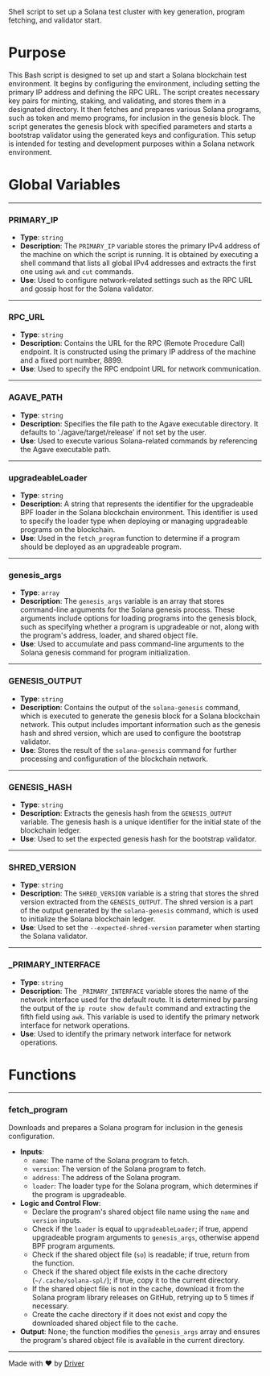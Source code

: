 <!--------------------------------------------------------------------------------->
<!-- IMPORTANT: This file is auto-generated by Driver (https://driver.ai). -------->
<!-- Manual edits may be overwritten on future commits. --------------------------->
<!--------------------------------------------------------------------------------->

Shell script to set up a Solana test cluster with key generation, program fetching, and validator start.

# Purpose
This Bash script is designed to set up and start a Solana blockchain test environment. It begins by configuring the environment, including setting the primary IP address and defining the RPC URL. The script creates necessary key pairs for minting, staking, and validating, and stores them in a designated directory. It then fetches and prepares various Solana programs, such as token and memo programs, for inclusion in the genesis block. The script generates the genesis block with specified parameters and starts a bootstrap validator using the generated keys and configuration. This setup is intended for testing and development purposes within a Solana network environment.
# Global Variables

---
### PRIMARY\_IP
- **Type**: `string`
- **Description**: The `PRIMARY_IP` variable stores the primary IPv4 address of the machine on which the script is running. It is obtained by executing a shell command that lists all global IPv4 addresses and extracts the first one using `awk` and `cut` commands.
- **Use**: Used to configure network-related settings such as the RPC URL and gossip host for the Solana validator.


---
### RPC\_URL
- **Type**: `string`
- **Description**: Contains the URL for the RPC (Remote Procedure Call) endpoint. It is constructed using the primary IP address of the machine and a fixed port number, 8899.
- **Use**: Used to specify the RPC endpoint URL for network communication.


---
### AGAVE\_PATH
- **Type**: `string`
- **Description**: Specifies the file path to the Agave executable directory. It defaults to './agave/target/release' if not set by the user.
- **Use**: Used to execute various Solana-related commands by referencing the Agave executable path.


---
### upgradeableLoader
- **Type**: `string`
- **Description**: A string that represents the identifier for the upgradeable BPF loader in the Solana blockchain environment. This identifier is used to specify the loader type when deploying or managing upgradeable programs on the blockchain.
- **Use**: Used in the `fetch_program` function to determine if a program should be deployed as an upgradeable program.


---
### genesis\_args
- **Type**: `array`
- **Description**: The `genesis_args` variable is an array that stores command-line arguments for the Solana genesis process. These arguments include options for loading programs into the genesis block, such as specifying whether a program is upgradeable or not, along with the program's address, loader, and shared object file.
- **Use**: Used to accumulate and pass command-line arguments to the Solana genesis command for program initialization.


---
### GENESIS\_OUTPUT
- **Type**: ``string``
- **Description**: Contains the output of the `solana-genesis` command, which is executed to generate the genesis block for a Solana blockchain network. This output includes important information such as the genesis hash and shred version, which are used to configure the bootstrap validator.
- **Use**: Stores the result of the `solana-genesis` command for further processing and configuration of the blockchain network.


---
### GENESIS\_HASH
- **Type**: ``string``
- **Description**: Extracts the genesis hash from the `GENESIS_OUTPUT` variable. The genesis hash is a unique identifier for the initial state of the blockchain ledger.
- **Use**: Used to set the expected genesis hash for the bootstrap validator.


---
### SHRED\_VERSION
- **Type**: ``string``
- **Description**: The `SHRED_VERSION` variable is a string that stores the shred version extracted from the `GENESIS_OUTPUT`. The shred version is a part of the output generated by the `solana-genesis` command, which is used to initialize the Solana blockchain ledger.
- **Use**: Used to set the `--expected-shred-version` parameter when starting the Solana validator.


---
### \_PRIMARY\_INTERFACE
- **Type**: ``string``
- **Description**: The `_PRIMARY_INTERFACE` variable stores the name of the network interface used for the default route. It is determined by parsing the output of the `ip route show default` command and extracting the fifth field using `awk`. This variable is used to identify the primary network interface for network operations.
- **Use**: Used to identify the primary network interface for network operations.


# Functions

---
### fetch\_program
Downloads and prepares a Solana program for inclusion in the genesis configuration.
- **Inputs**:
    - `name`: The name of the Solana program to fetch.
    - `version`: The version of the Solana program to fetch.
    - `address`: The address of the Solana program.
    - `loader`: The loader type for the Solana program, which determines if the program is upgradeable.
- **Logic and Control Flow**:
    - Declare the program's shared object file name using the `name` and `version` inputs.
    - Check if the `loader` is equal to `upgradeableLoader`; if true, append upgradeable program arguments to `genesis_args`, otherwise append BPF program arguments.
    - Check if the shared object file (`so`) is readable; if true, return from the function.
    - Check if the shared object file exists in the cache directory (`~/.cache/solana-spl/`); if true, copy it to the current directory.
    - If the shared object file is not in the cache, download it from the Solana program library releases on GitHub, retrying up to 5 times if necessary.
    - Create the cache directory if it does not exist and copy the downloaded shared object file to the cache.
- **Output**: None; the function modifies the `genesis_args` array and ensures the program's shared object file is available in the current directory.



---
Made with ❤️ by [Driver](https://www.driver.ai/)